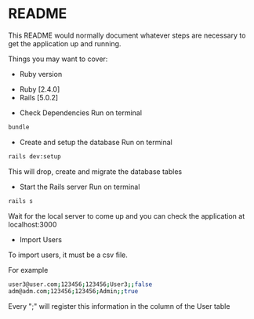 # README

This README would normally document whatever steps are necessary to get the
application up and running.

Things you may want to cover:

- Ruby version

* Ruby [2.4.0]
* Rails [5.0.2]

- Check Dependencies
  Run on terminal

```bash
bundle
```

- Create and setup the database
  Run on terminal

```bash
rails dev:setup
```

This will drop, create and migrate the database tables

- Start the Rails server
  Run on terminal

```bash
rails s
```

Wait for the local server to come up and you can check the application at localhost:3000

- Import Users

To import users, it must be a csv file.

For example

```bash
user3@user.com;123456;123456;User3;;false
adm@adm.com;123456;123456;Admin;;true
```

Every ";" will register this information in the column of the User table
